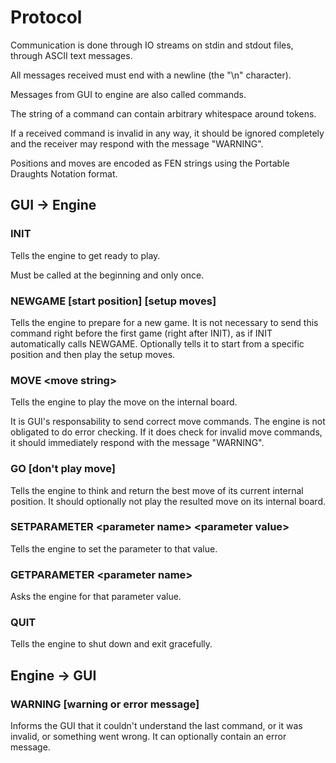 # Protocol

Communication is done through IO streams on stdin and stdout files, through ASCII text messages.

All messages received must end with a newline (the "\n" character).

Messages from GUI to engine are also called commands.

The string of a command can contain arbitrary whitespace around tokens.

If a received command is invalid in any way, it should be ignored completely and the receiver may respond with
the message "WARNING".

Positions and moves are encoded as FEN strings using the Portable Draughts Notation format.

## GUI -> Engine

### INIT

Tells the engine to get ready to play.

Must be called at the beginning and only once.

### NEWGAME [start position] [setup moves]

Tells the engine to prepare for a new game. It is not necessary to send this command right before the first game
(right after INIT), as if INIT automatically calls NEWGAME. Optionally tells it to start from a specific position
and then play the setup moves.

### MOVE \<move string\>

Tells the engine to play the move on the internal board.

It is GUI's responsability to send correct move commands. The engine is not obligated to do error checking. If it
does check for invalid move commands, it should immediately respond with the message "WARNING".

### GO [don't play move]

Tells the engine to think and return the best move of its current internal position. It should optionally not play
the resulted move on its internal board.

### SETPARAMETER \<parameter name\> \<parameter value\>

Tells the engine to set the parameter to that value.

### GETPARAMETER \<parameter name\>

Asks the engine for that parameter value.

### QUIT

Tells the engine to shut down and exit gracefully.

## Engine -> GUI

### WARNING [warning or error message]

Informs the GUI that it couldn't understand the last command, or it was invalid, or something went wrong. It can
optionally contain an error message.
